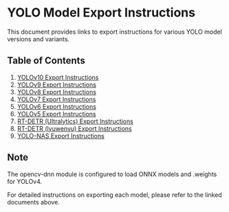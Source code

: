 # YOLO Model Export Instructions

This document provides links to export instructions for various YOLO model versions and variants.

## Table of Contents

1. [YOLOv10 Export Instructions](yolov10-export.md)
2. [YOLOv9 Export Instructions](yolov9-export.md)
3. [YOLOv8 Export Instructions](yolov8-export.md)
4. [YOLOv7 Export Instructions](yolov7-export.md)
5. [YOLOv6 Export Instructions](yolov6-export.md)
6. [YOLOv5 Export Instructions](yolov5-export.md)
7. [RT-DETR (Ultralytics) Export Instructions](rtdetr-ultralytics-export.md)
8. [RT-DETR (lyuwenyu) Export Instructions](rtdetr-lyuwenyu-export.md)
9. [YOLO-NAS Export Instructions](yolo-nas-export.md)

## Note
The opencv-dnn module is configured to load ONNX models and .weights for YOLOv4.

For detailed instructions on exporting each model, please refer to the linked documents above.